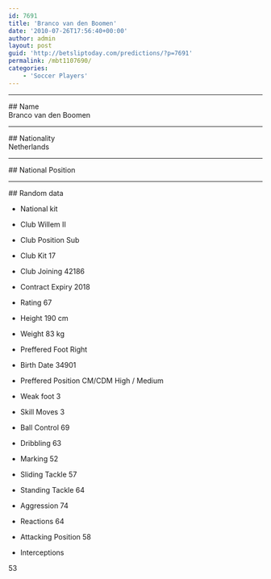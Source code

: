 ```yaml
---
id: 7691
title: 'Branco van den Boomen'
date: '2010-07-26T17:56:40+00:00'
author: admin
layout: post
guid: 'http://betsliptoday.com/predictions/?p=7691'
permalink: /mbt1107690/
categories:
    - 'Soccer Players'
---
```


- - - - - -

\## Name  
 Branco van den Boomen

- - - - - -

\## Nationality  
 Netherlands

- - - - - -

\## National Position

- - - - - -

\## Random data

- National kit
- Club
 Willem II

- Club Position
 Sub

- Club Kit
 17

- Club Joining
 42186

- Contract Expiry
 2018

- Rating
 67

- Height
 190 cm

- Weight
 83 kg

- Preffered Foot
 Right

- Birth Date
 34901

- Preffered Position
 CM/CDM High / Medium

- Weak foot
 3

- Skill Moves
 3

- Ball Control
 69

- Dribbling
 63

- Marking
 52

- Sliding Tackle
 57

- Standing Tackle
 64

- Aggression
 74

- Reactions
 64

- Attacking Position
 58

- Interceptions

 53